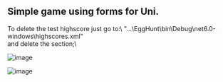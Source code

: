 ## Simple game using forms for Uni.
To delete the test highscore just go to:\ 
"...\EggHunt\bin\Debug\net6.0-windows\highscores.xml"\
and delete the <highscore></highscore> section;\

![image](https://github.com/AleksanderK987/EggHunt/assets/79848988/0e3681f0-3af6-4aa2-a806-0cc5d3779d11)

![image](https://github.com/AleksanderK987/EggHunt/assets/79848988/26ed9935-f938-4743-83de-a881bf3cb242)
